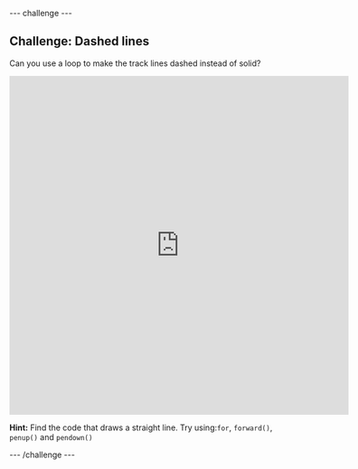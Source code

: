 --- challenge ---
## Challenge: Dashed lines

Can you use a loop to make the track lines dashed instead of solid?

<iframe src="https://editor.raspberrypi.org/en/embed/viewer/turtle-race-solution?pyodide=true" width="600" height="600" frameborder="0" marginwidth="0" marginheight="0" allowfullscreen> </iframe> 

**Hint:** Find the code that draws a straight line. Try using:`for`, `forward()`, `penup()` and `pendown()`

--- /challenge ---
